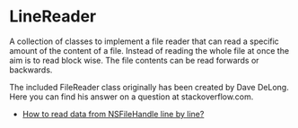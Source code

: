 LineReader
==========

A collection of classes to implement a file reader that can read a specific amount 
of the content of a file. Instead of reading the whole file at once the aim is to 
read block wise. The file contents can be read forwards or backwards. 

The included FileReader class originally has been created by Dave DeLong. Here you 
can find his answer on a question at stackoverflow.com.

* [How to read data from NSFileHandle line by line?](http://stackoverflow.com/questions/3707427#3711079)
